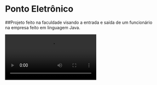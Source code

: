 # Ponto Eletrônico

##Projeto feito na faculdade visando a entrada e saída de um funcionário na empresa
feito em linguagem Java.

![image](https://github.com/wevertonsantos/ProjetoPontoEletronico/blob/master/Desktop%202020.12.02%20-%2020.47.59.02_Trim.mp4)
